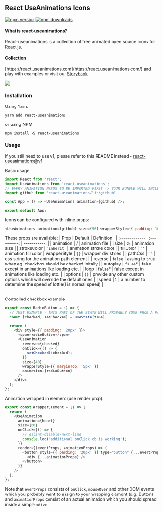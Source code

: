 ## React UseAnimations Icons

[![npm version](https://img.shields.io/npm/v/react-useanimations.svg?style=flat-square)](https://www.npmjs.com/package/react-useanimations) [![npm downloads](https://img.shields.io/npm/dm/react-useanimations.svg?style=flat-square)](https://www.npmjs.com/package/react-useanimations)

#### What is react-useanimations?

React-useanimations is a collection of free animated open source icons for React.js.

#### Collection

[https://react.useanimations.com](https://react.useanimations.com/) and play with examples or visit our [Storybook](https://useanimations.github.io/react-useanimations/)

![](useanimations-preview.gif)

### Installation

Using Yarn:

```
yarn add react-useanimations
```

or using NPM:

```
npm install -S react-useanimations
```

### Usage
If you still need to use v1, please refer to this README instead - [react-useanimations@v1](https://github.com/useAnimations/react-useanimations/blob/master/README_v1.md)

Basic usage
```javascript
import React from 'react';
import UseAnimations from 'react-useanimations';
// EVERY ANIMATION NEEDS TO BE IMPORTED FIRST -> YOUR BUNDLE WILL INCLUDE ONLY WHAT IT NEEDS
import github from 'react-useanimations/lib/github'

const App = () => <UseAnimations animation={github} />;

export default App;
```

Icons can be configured with inline props:

```javascript
<UseAnimations animation={github} size={56} wrapperStyle={{ padding: 100 }} />
```

These props are available:
| Prop           | Default      | Definition   |
| :------------- | :----------: | -----------: |
| animation   | / | animation file |
|  size | `24`   | animation size    |
|  strokeColor | `'inherit'`   | animation stroke color |
|  fillColor   | `''`          | animation fill color
|  wrapperStyle | `{}` | wrapper div styles |
|  pathCss | `''` | css string for the animation path element |
|  reverse | `false` | assing to `true` when eg. checkbox should be checked initally |
|  autoplay | `false`* | false except in animations like loading etc. |
|  loop | `false`* | false except in animations like loading etc. |
|  options | `{}` | provide any other custom options which will override the default ones |
|  speed | `1` | a number to determine the speed of lottie(1 is normal speed) |

<br />
Controlled checkbox example  

```javascript
export const RadioButton = () => {
  // JUST EXAMPLE - THIS PART OF THE STATE WILL PROBABLY COME FROM A PARENT FORM COMPONENT
  const [checked, setChecked] = useState(true);

  return (
    <div style={{ padding: '20px' }}>
      <span>radioButton</span>
      <UseAnimation
        reverse={checked}
        onClick={() => {
          setChecked(!checked);
        }}
        size={40}
        wrapperStyle={{ marginTop: '5px' }}
        animation={radioButton}
      />
    </div>
  );
};
```

Animation wrapped in element (use render prop).
```javascript
export const WrapperElement = () => {
  return (
    <UseAnimation
      animation={heart}
      size={60}
      onClick={() => {
        // eslint-disable-next-line
        console.log('additional onClick cb is working');
      }}
      render={(eventProps, animationProps) => (
        <button style={{ padding: '20px' }} type="button" {...eventProps}>
          <div {...animationProps} />
        </button>
      )}
    />
  );
};
```
 Note that `eventProps` consists of `onClick`, `mouseOver` and other DOM events which you probably want to assign to your wrapping element (e.g. Button) and `animationProps` consist of an actual animation which you should spread inside a simple `<div>`   